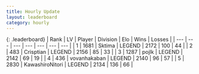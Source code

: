 ```yaml
---
title: Hourly Update
layout: leaderboard
category: hourly
---
```


{: .leaderboard}
| Rank | LV | Player | Division | Elo | Wins | Losses |
| --- | --- | --- | --- | --- | --- | --- |
| <span data-change="0">1</span> | 1681 | <span title="ID: 353063">Sktima</span> | LEGEND | <span data-change="0">2172</span> | <span data-change="0">100</span> | <span data-change="0">44</span> |
| <span data-change="0">2</span> | 483 | <span title="ID: 665674">Crisptian</span> | LEGEND | <span data-change="0">2156</span> | <span data-change="0">85</span> | <span data-change="0">33</span> |
| <span data-change="0">3</span> | 1287 | <span title="ID: 4783">pojlk</span> | LEGEND | <span data-change="0">2142</span> | <span data-change="0">69</span> | <span data-change="0">19</span> |
| <span data-change="0">4</span> | 436 | <span title="ID: 413576">vovanhakaban</span> | LEGEND | <span data-change="0">2140</span> | <span data-change="0">96</span> | <span data-change="0">57</span> |
| <span data-change="0">5</span> | 2830 | <span title="ID: 164871">KawashiroNitori</span> | LEGEND | <span data-change="0">2134</span> | <span data-change="0">136</span> | <span data-change="0">66</span> |
